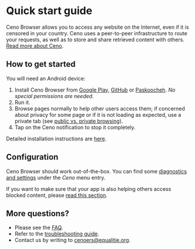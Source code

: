 # Quick start guide

Ceno Browser allows you to access any website on the Internet, even if it is censored in your country.  Ceno uses a peer-to-peer infrastructure to route your requests, as well as to store and share retrieved content with others.  [Read more about Ceno](ceno.md).

## How to get started

You will need an Android device:

1. Install Ceno Browser from [Google Play][ceno-gplay], [GitHub][ceno-gh] or [Paskoocheh][ceno-pask].  *No special permissions are needed*.
2. Run it.
3. Browse pages normally to help other users access them; if concerned about privacy for some page or if it is not loading as expected, use a private tab (see [public vs. private browsing](../concepts/public-private.md)).
4. Tap on the Ceno notification to stop it completely.

Detailed installation instructions are [here](../browser/install.md).

[ceno-gplay]: https://play.google.com/store/apps/details?id=ie.equalit.Ceno
[ceno-gh]: https://github.com/censorship-no/Ceno-browser/releases
[ceno-pask]: https://paskoocheh.com/tools/124/android.html

## Configuration

Ceno Browser should work out-of-the-box.  You can find some [diagnostics and settings](../browser/settings.md) under the *Ceno* menu entry.

If you want to make sure that your app is also helping others access blocked content, please [read this section](../browser/bridging.md).

## More questions?

- Please see the [FAQ](faq.md).
- Refer to the [troubleshooting guide](../browser/troubleshooting.md).
- Contact us by writing to <cenoers@equalitie.org>.
